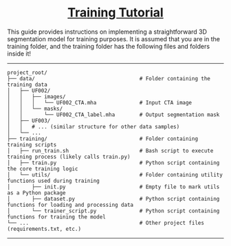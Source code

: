 <h1><center><u>Training Tutorial</u></center></h1>

This guide provides instructions on implementing a straightforward 3D segmentation model for training purposes.
It is assumed that you are in the training folder, and the training folder has the following files and folders inside it!

---
```
project_root/
├── data/                                  # Folder containing the training data
│   ├── UF002/
│   │   ├── images/
│   │   │   └── UF002_CTA.mha              # Input CTA image
│   │   └── masks/
│   │       └── UF002_CTA_label.mha        # Output segmentation mask
│   ├── UF003/
│   │   # ... (similar structure for other data samples)
│   └── ...
├── training/                              # Folder containing training scripts
│   ├── run_train.sh                       # Bash script to execute training process (likely calls train.py)
│   ├── train.py                           # Python script containing the core training logic
│   └── utils/                             # Folder containing utility functions used during training
│       ├── init.py                        # Empty file to mark utils as a Python package
│       ├── dataset.py                     # Python script containing functions for loading and processing data
│       └── trainer_script.py              # Python script containing functions for training the model
└── ...                                    # Other project files (requirements.txt, etc.)
```
---
